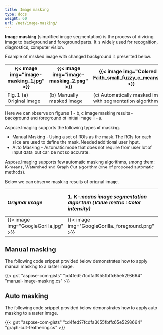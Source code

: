 ```yaml
---
title: Image masking
type: docs
weight: 60
url: /net/image-masking/
---
```


**Image masking** (simplified image segmentation) is the process of dividing image to background and foreground parts. It is widely used for recognition, diagnostics, computer vision.

Example of masked image with changed background is presented below.

| {{< image img="image-masking_1.jpg" >}} | {{< image img="image-masking_2.png" >}} | {{< image img="Colored by Faith_small_fuzzy_c_means.jpg" >}} |              
| ------------------------------------------- | ------------------------------------------- | ---------------------------------------------------------- |
| Fig. 1 (a) Original image                   | (b) Manually masked image                   | (c) Automatically masked image with segmentation algorithm |

Here we can observe on figures 1 - b, c image masking results - background and foreground of initial image 1 - a.

Aspose.Imaging supports the following types of masking.

- Manual Masking - Using a set of ROIs as the mask. The ROIs for each slice are used to define the mask. Needed additional user input.
- Auto Masking - Automatic mode that does not require from user lot of input data, but can be not so accurate.  

Aspose.Imaging supports few automatic masking algorithms, among them: K-means, Watershed and Graph Cut algorithm (one of proposed automatic methods).

Below we can observe masking results of original image.

|*Original image*|1. *K-means image segmentation algorithm (Value metric : Color intensity)*|*2. K-means image segmentation algorithm (Value metric : Color intensity), **with indicating rectangular area for foreground***|3. *K-means image segmentation algorithm (Value metric : Color intensity * Euclidean distance)*|4. Marker-controlled Watershed algorithm|5. Graph Cut algorithm (with indicating areas by user)|
| :- | :- | :- | :- | :- | :- |
| {{< image img="GoogleGorilla.jpg" >}} | {{< image img="GoogleGorilla._foreground.png" >}} | {{< image img="kmri_GoogleGorilla._foreground.png" >}} |  {{< image img="kme2_GoogleGorilla._foreground.png" >}}  |{{< image img="ws3_GoogleGorilla._foreground.png" >}}|{{< image img="graphcut2_GoogleGorilla._foreground.png" >}}|
## **Manual masking**

The following code snippet provided below demonstrates how to apply manual masking to a raster image.

{{< gist "aspose-com-gists" "cd4fed97fcdfa3055fbffc65e5298664" "manual-image-masking.cs" >}}

## **Auto masking**

The following code snippet provided below demonstrates how to apply auto masking to a raster image.

{{< gist "aspose-com-gists" "cd4fed97fcdfa3055fbffc65e5298664" "graph-cut-feathering.cs" >}}
